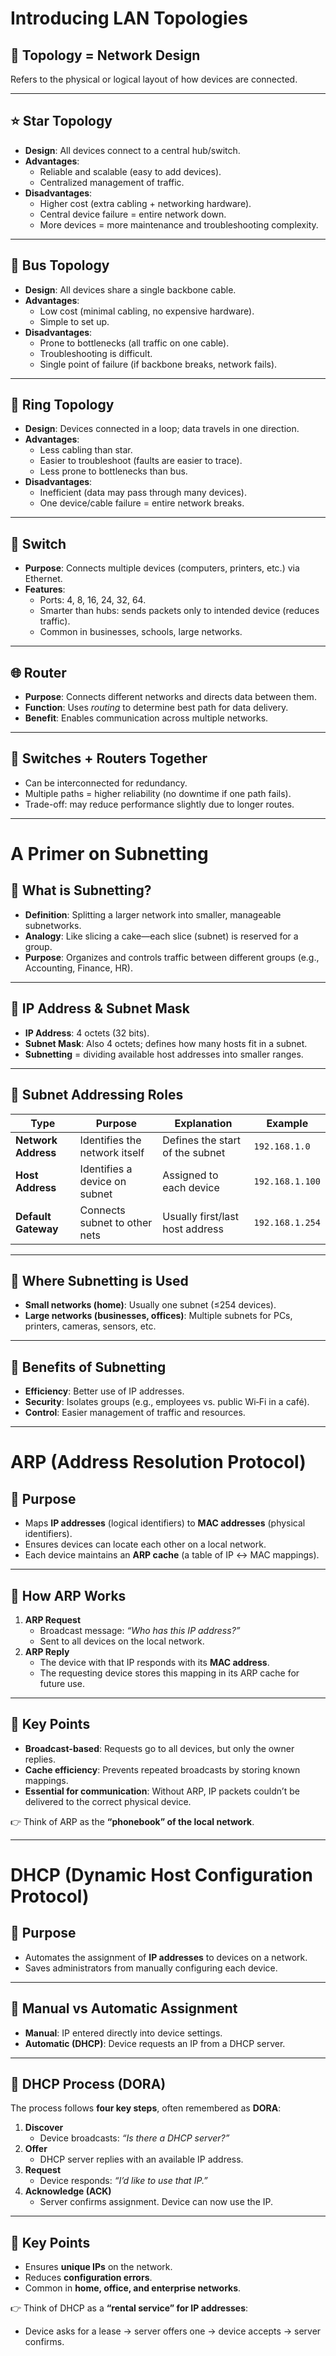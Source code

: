 # Introducing LAN Topologies

## 🔹 Topology = Network Design
Refers to the physical or logical layout of how devices are connected.

---

## ⭐ Star Topology
- **Design**: All devices connect to a central hub/switch.  
- **Advantages**:  
  - Reliable and scalable (easy to add devices).  
  - Centralized management of traffic.  
- **Disadvantages**:  
  - Higher cost (extra cabling + networking hardware).  
  - Central device failure = entire network down.  
  - More devices = more maintenance and troubleshooting complexity.  

---

## 🚌 Bus Topology
- **Design**: All devices share a single backbone cable.  
- **Advantages**:  
  - Low cost (minimal cabling, no expensive hardware).  
  - Simple to set up.  
- **Disadvantages**:  
  - Prone to bottlenecks (all traffic on one cable).  
  - Troubleshooting is difficult.  
  - Single point of failure (if backbone breaks, network fails).  

---

## 🔄 Ring Topology
- **Design**: Devices connected in a loop; data travels in one direction.  
- **Advantages**:  
  - Less cabling than star.  
  - Easier to troubleshoot (faults are easier to trace).  
  - Less prone to bottlenecks than bus.  
- **Disadvantages**:  
  - Inefficient (data may pass through many devices).  
  - One device/cable failure = entire network breaks.  

---

## 🔌 Switch
- **Purpose**: Connects multiple devices (computers, printers, etc.) via Ethernet.  
- **Features**:  
  - Ports: 4, 8, 16, 24, 32, 64.  
  - Smarter than hubs: sends packets only to intended device (reduces traffic).  
  - Common in businesses, schools, large networks.  

---

## 🌐 Router
- **Purpose**: Connects different networks and directs data between them.  
- **Function**: Uses *routing* to determine best path for data delivery.  
- **Benefit**: Enables communication across multiple networks.  

---

## 🔗 Switches + Routers Together
- Can be interconnected for redundancy.  
- Multiple paths = higher reliability (no downtime if one path fails).  
- Trade-off: may reduce performance slightly due to longer routes.  

---

# A Primer on Subnetting

## 🔹 What is Subnetting?
- **Definition**: Splitting a larger network into smaller, manageable subnetworks.  
- **Analogy**: Like slicing a cake—each slice (subnet) is reserved for a group.  
- **Purpose**: Organizes and controls traffic between different groups (e.g., Accounting, Finance, HR).  

---

## 🔹 IP Address & Subnet Mask
- **IP Address**: 4 octets (32 bits).  
- **Subnet Mask**: Also 4 octets; defines how many hosts fit in a subnet.  
- **Subnetting** = dividing available host addresses into smaller ranges.  

---

## 🔹 Subnet Addressing Roles

| **Type**           | **Purpose**                     | **Explanation**                  | **Example**       |
|---------------------|---------------------------------|----------------------------------|-------------------|
| **Network Address** | Identifies the network itself   | Defines the start of the subnet  | `192.168.1.0`     |
| **Host Address**    | Identifies a device on subnet   | Assigned to each device          | `192.168.1.100`   |
| **Default Gateway** | Connects subnet to other nets   | Usually first/last host address  | `192.168.1.254`   |

---

## 🔹 Where Subnetting is Used
- **Small networks (home)**: Usually one subnet (≤254 devices).  
- **Large networks (businesses, offices)**: Multiple subnets for PCs, printers, cameras, sensors, etc.  

---

## 🔹 Benefits of Subnetting
- **Efficiency**: Better use of IP addresses.  
- **Security**: Isolates groups (e.g., employees vs. public Wi‑Fi in a café).  
- **Control**: Easier management of traffic and resources.  

---

# ARP (Address Resolution Protocol)

## 🔹 Purpose
- Maps **IP addresses** (logical identifiers) to **MAC addresses** (physical identifiers).  
- Ensures devices can locate each other on a local network.  
- Each device maintains an **ARP cache** (a table of IP ↔ MAC mappings).  

---

## 🔹 How ARP Works
1. **ARP Request**  
   - Broadcast message: *“Who has this IP address?”*  
   - Sent to all devices on the local network.  
2. **ARP Reply**  
   - The device with that IP responds with its **MAC address**.  
   - The requesting device stores this mapping in its ARP cache for future use.  

---

## 🔹 Key Points
- **Broadcast-based**: Requests go to all devices, but only the owner replies.  
- **Cache efficiency**: Prevents repeated broadcasts by storing known mappings.  
- **Essential for communication**: Without ARP, IP packets couldn’t be delivered to the correct physical device.  

👉 Think of ARP as the **“phonebook” of the local network**.  

---

# DHCP (Dynamic Host Configuration Protocol)

## 🔹 Purpose
- Automates the assignment of **IP addresses** to devices on a network.  
- Saves administrators from manually configuring each device.  

---

## 🔹 Manual vs Automatic Assignment
- **Manual**: IP entered directly into device settings.  
- **Automatic (DHCP)**: Device requests an IP from a DHCP server.  

---

## 🔹 DHCP Process (DORA)
The process follows **four key steps**, often remembered as **DORA**:

1. **Discover**  
   - Device broadcasts: *“Is there a DHCP server?”*  
2. **Offer**  
   - DHCP server replies with an available IP address.  
3. **Request**  
   - Device responds: *“I’d like to use that IP.”*  
4. **Acknowledge (ACK)**  
   - Server confirms assignment. Device can now use the IP.  

---

## 🔹 Key Points
- Ensures **unique IPs** on the network.  
- Reduces **configuration errors**.  
- Common in **home, office, and enterprise networks**.  

👉 Think of DHCP as a **“rental service” for IP addresses**:  
- Device asks for a lease → server offers one → device accepts → server confirms.  
